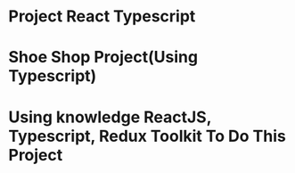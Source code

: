 # Project React Typescript

# Shoe Shop Project(Using Typescript)
# Using knowledge ReactJS, Typescript, Redux Toolkit To Do This Project